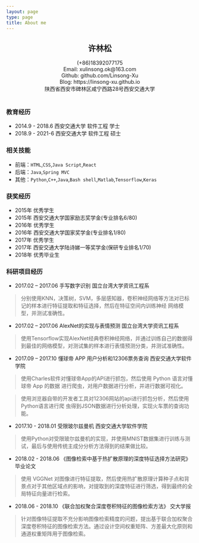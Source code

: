 ```yaml
---
layout: page
type: page
title: About me
---
```


## <center>许林松</center>
<center>(+86)18392077175</center>
<center>Email: xulinsong.ok@163.com</center> 
<center>Github: github.com/Linsong-Xu</center>
<center>Blog: https://linsong-xu.github.io</center>
<center>陕西省西安市碑林区咸宁西路28号西安交通大学</center>
<br/>

### 教育经历
- 2014.9 - 2018.6 西安交通大学 软件工程 学士
- 2018.9 - 2021-6 西安交通大学 软件工程 硕士

### 相关技能
- 前端：`HTML`,`CSS`,`Java Script`,`React`
- 后端：`Java`,`Spring MVC`
- 其他：`Python`,`C++`,`Java`,`Bash shell`,`Matlab`,`Tensorflow`,`Keras`

### 获奖经历
- 2015年 优秀学生
- 2015年 西安交通大学国家励志奖学金(专业排名6/80)
- 2016年 优秀学生
- 2016年 西安交通大学国家奖学金(专业排名1/80)
- 2017年 优秀学生
- 2017年 西安交通大学陆诗娣一等奖学金(保研专业排名1/70)
- 2018年 优秀毕业生

### 科研项目经历
- 2017.02 – 2017.06 手写数字识别 国立台湾大学资讯工程系

> 分别使用KNN，决策树，SVM，多层感知器，卷积神经网络等方法对已标记的样本进行特征提取和特征选择，然后在特征空间内训练神经 网络模型，并测试准确性。


- 2017.02 – 2017.06 AlexNet的实现与表情预测 国立台湾大学资讯工程系 

> 使用Tensorflow实现AlexNet经典卷积神经网络，并通过训练自己的数据得到最佳的网络模型，对测试集的样本进行表情预测分类，并测试准确性。

- 2017.09 – 2017.10 懂球帝 APP 用户分析和12306票务查询 西安交通大学软件学院

> 使用Charles软件对懂球帝App的API进行抓包，然后使用 Python 语言对懂球帝 App 的数据 进行爬虫，对用户数据进行分析，并进行数据可视化。

> 使用浏览器自带的开发者工具对12306网站的api进行抓包分析，然后使用Python语言进行爬 虫得到JSON数据进行分析处理，实现火车票的查询功能。

- 2017.10 - 2018.01 受限玻尔兹曼机 西安交通大学软件学院 

> 使用Python对受限玻尔兹曼机的实现，并使用MNIST数据集进行训练与测试，最后与使用传统主成分分析方法得到的结果做比较。

- 2018.02 - 2018.06 《图像检索中基于热扩散原理的深度特征选择方法研究》 毕业论文 

> 使用 VGGNet 对图像进行特征提取，然后使用热扩散原理计算种子点和背景点对于其他区域点的影响，对提取到的深度特征进行筛选，得到最终的全局特征向量进行检索。

- 2018.06 - 2018.10 《联合加权聚合深度卷积特征的图像检索方法》 交大学报 

> 针对图像特征提取不充分影响图像检索精度的问题，提出基于联合加权聚合深度卷积特征的图像检索方法。通过设计空间权重矩阵、方差最大化原则和通道权重矩阵用于图像检索。
